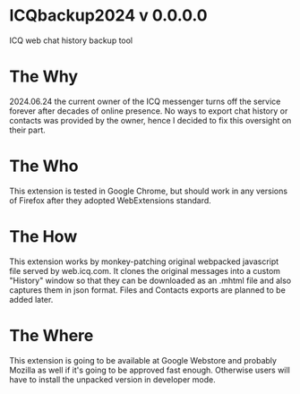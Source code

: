 # ICQbackup2024 v 0.0.0.0
ICQ web chat history backup tool

# The Why
2024.06.24 the current owner of the ICQ messenger turns off the service forever after decades of online presence. No ways to export chat history or contacts was provided by the owner, hence I decided to fix this oversight on their part.

# The Who
This extension is tested in Google Chrome, but should work in any versions of Firefox after they adopted WebExtensions standard.

# The How
This extension works by monkey-patching original webpacked javascript file served by web.icq.com. It clones the original messages into a custom "History" window so that they can be downloaded as an .mhtml file and also captures them in json format. Files and Contacts exports are planned to be added later.

# The Where
This extension is going to be available at Google Webstore and probably Mozilla as well if it's going to be approved fast enough. Otherwise users will have to install the unpacked version in developer mode.
